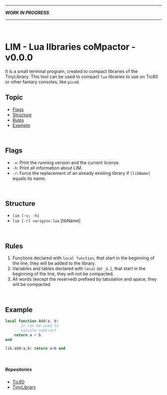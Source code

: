 <br>

---

__*WORK IN PROGRESS*__

---

<br>

# LIM - Lua lIbraries coMpactor - v0.0.0
It is a small terminal program, created to compact libraries of the TinyLibrary.
This tool can be used to compact `lua` libraries to use on Tic80 or other fantary consoles, like `pico8`.

## Topic
* [Flags](#flags)
* [Structure](#structure)
* [Rules](#rules)
* [Example](#example)

<br>

## Flags
* `-v`: Print the running version and the current license.
* `-h`: Print all information about LIM. 
* `-r`: Force the replacement of an already existing library if `[libName]` equals its name.

<br>

## Structure
* `lim [-v; -h]`
* `lim [-r] <origin>.lua` [libName]

<br>

## Rules

1. Functions declared with `local function`, that start in the beginning of the line, they will be added to the library.
2. Variables and tables declared with `local` (or `_G.`), that start in the beginning of the line, they will not be compacted.
3. All words (except the reserved) prefixed by tabulation and space, they will be compacted.

<br>

## Example
``` lua
local function Add(a, b)
    -- it can be used to
    -- calcule subtract
    return a + b
end
```

``` lua
lib.add(a,b) return a+b end
```

<br>

##### Repositories
* [Tic80](https://github.com/nesbox/TIC-80)
* [TinyLibrary](https://github.com/duckafire/TIN)

<br>
